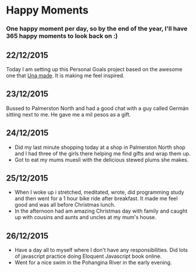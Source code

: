# Happy Moments

### One happy moment per day, so by the end of the year, I'll have 365 happy moments to look back on :)

22/12/2015
---
Today I am setting up this Personal Goals project based on the awesome one that [Una made](http://una.im/personal-goals-guide/#💁). It is making me feel inspired.

23/12/2015
---
Bussed to Palmerston North and had a good chat with a guy called Germán sitting next to me. He gave me a mil pesos as a gift.

24/12/2015
---
- Did my last minute shopping today at a shop in Palmerston North shop and I had three of the girls there helping me find gifts and wrap them up.
- Got to eat my mums muesli with the delicious stewed plums she makes.

25/12/2015
---
- When I woke up i stretched, meditated, wrote, did programming study and then went for a 1 hour bike ride after breakfast. It made me feel good and was all before Christmas lunch.
- In the afternoon had am amazing Christmas day with family and caught up with cousins and aunts and uncles at my mum's house.

26/12/2015
---
- Have a day all to myself where I don't have any responsibilities. Did lots of javascript practice doing Eloquent Javascript book online.
- Went for a nice swim in the Pohangina River in the early evening.
